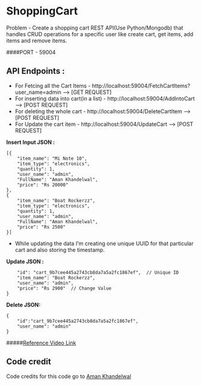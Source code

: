 # ShoppingCart
Problem - Create a shopping cart REST API(Use Python/Mongodb) that handles CRUD operations for a specific user like create cart, get items, add items and remove items.

####PORT - 59004

## API Endpoints : 

- For Fetcing all the Cart Items - http://localhost:59004/FetchCartItems?user_name=admin  --> [GET REQUEST]
- For inserting data into cart(in a list) - http://localhost:59004/AddIntoCart  --> [POST REQUEST]
- For deleting the whole cart - http://localhost:59004/DeleteCartItem     --> [POST REQUEST]
- For Update the cart item - http://localhost:59004/UpdateCart     --> [POST REQUEST]

**Insert Input JSON :**

```
[{
    "item_name": "Mi Note 10",
    "item_type": "electronics",
    "quantity": 1,
    "user_name": "admin",
    "FullName": "Aman Khandelwal",
    "price": "Rs 20000"
},
{
    "item_name": "Boat Rockerzz",
    "item_type": "electronics",
    "quantity": 1,
    "user_name": "admin",
    "FullName": "Aman Khandelwal",
    "price": "Rs 2500"
}]
```

- While updating the data I'm creating one unique UUID for that particular cart and also storing the timestamp.

**Update JSON :**

```{
    "id": "cart_9b7cee445a2743cb8da7a5a2fc1867ef",  // Unique ID
    "item_name": "Boat Rockerzz",
    "user_name": "admin",
    "price": "Rs 2900"  // Change Value
}
```


**Delete JSON:**

```
{
    "id":"cart_9b7cee445a2743cb8da7a5a2fc1867ef",
    "user_name": "admin"
}
```

#####[Reference Video Link](https://drive.google.com/file/d/1Gv2eGbq7D9DyMBZXjPGGILcpZWWwl1st/view)


## Code credit

Code credits for this code go to [Aman Khandelwal](https://github.com/wolfblunt)
